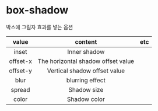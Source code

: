 # box-shadow

박스에 그림자 효과를 넣는 옵션

|  value   |              content               |  etc  |
| :------: | :--------------------------------: | :---: |
|  inset   |            Inner shadow            |       |
| offset-x | The horizontal shadow offset value |       |
| offset-y |    Vertical shadow offset value    |       |
|   blur   |          blurring effect           |       |
|  spread  |            Shadow size             |       |
|  color   |            Shadow color            |       |
